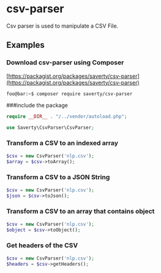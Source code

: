 # csv-parser
Csv parser is used to manipulate a CSV File.


## Examples

### Download csv-parser using Composer

[https://packagist.org/packages/saverty/csv-parser](https://packagist.org/packages/saverty/csv-parser)

```console
foo@bar:~$ composer require saverty/csv-parser
```


###include the package

```php
require __DIR__ . "/../vendor/autoload.php";

use Saverty\CsvParser\CsvParser;
```

### Transform a CSV to an indexed array

```php
$csv = new CsvParser('nlp.csv');
$array = $csv->toArray();
```

### Transform a CSV to a JSON String

```php
$csv = new CsvParser('nlp.csv');
$json = $csv->toJson();
```

### Transform a CSV to an array that contains object

```php
$csv = new CsvParser('nlp.csv');
$object = $csv->toObject();
```

### Get headers of the CSV

```php
$csv = new CsvParser('nlp.csv');
$headers = $csv->getHeaders();
```

